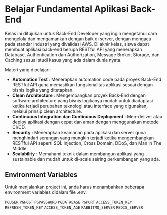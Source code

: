 # Belajar Fundamental Aplikasi Back-End

Kelas ini ditujukan untuk Back-End Developer yang ingin mengetahui cara mengelola dan mengamankan dengan baik di server, dengan mengacu pada
standar industri yang divalidasi AWS. Di akhir kelas, siswa dapat membuat aplikasi back-end berupa RESTful API yang menerapkan Database, Authentication
dan Authorization, Message Broker, Storage, dan Caching sesuai studi kasus yang ada dalam dunia nyata.

Materi yang dipelajari:

- **Automation Test** : Menerapkan automation code pada proyek Back-End RESTful API guna memastikan fungsionalitas aplikasi sesuai dengan bisnis logika yang ditetapkan.
- **Clean Architecture** : Mengembangkan proyek Back-End dengan software architecture yang bisnis logikanya mudah untuk diadaptasi ketika terjadi perubahan teknologi atau interface yang digunakan, melalui prinsip clean architecture.
- **Continuous Integration dan Continuous Deployment** : Men-deliver atau deploy aplikasi dengan cepat dan aman dengan menggunakan metode CI/CD. 
- **Security** : Menerapkan keamanan pada aplikasi dan server guna menghindari serangan yang mungkin terjadi ketika mengembangkan RESTful API seperti SQL Injection, Cross Domain, DDoS, dan Man in The Middle.
- **Scalability** : Memahami teknik dalam membangun aplikasi yang sustainable dan mudah untuk di-scale seiring perkembangan yang ada.

## Environment Variables
Untuk menjalankan project ini, anda harus menambahkan beberapa environment variables didalam file .env.

`PGUSER`
`PGHOST`
`PGPASSWORD`
`PGDATABASE`
`PGPORT`
`ACCESS_TOKEN_KEY`
`REFRESH_TOKEN_KEY`
`ACCESS_TOKEN_AGE`
`RABBITMQ_SERVER`
`REDIS_SERVER`
